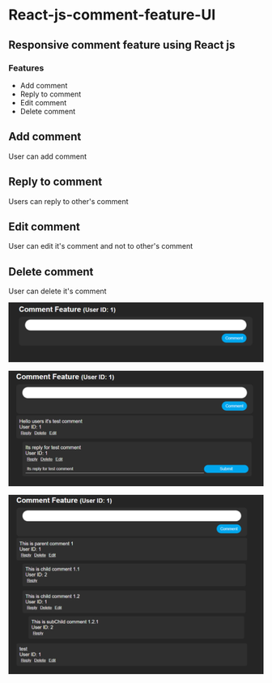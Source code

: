 # React-js-comment-feature-UI

## Responsive comment feature using React js
### Features
- Add comment
- Reply to comment
- Edit comment
- Delete comment

## Add comment
User can add comment

## Reply to comment
Users can reply to other's comment

## Edit comment
User can edit it's comment and not to other's comment

## Delete comment
User can delete it's comment

![Responsive comment feature using React js](src/assets/image-4.png)

![Responsive comment feature using React js](src/assets/image-5.png)

![Responsive comment feature using React js](src/assets/image-6.png)
